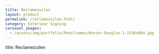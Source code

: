 ```yaml
---
title: Reclamezuilen
layout: product
permalink: /reclamezuilen.html/
category: Exterieur Signing
carousel_images:
  - /assets/img/portfolio/Peesframes/Hunter-Douglas-1-1536x864.jpg
---
```


title: Reclamezuilen
